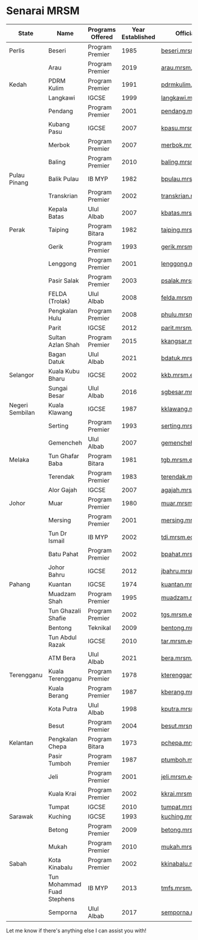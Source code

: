 # Senarai MRSM

| State   | Name              | Programs Offered | Year Established | Official Website                      |
|---------|-------------------|------------------|------------------|---------------------------------------|
| Perlis  | Beseri            | Program Premier  | 1985             | [beseri.mrsm.edu.my](http://beseri.mrsm.edu.my) |
|         | Arau              | Program Premier  | 2019             | [arau.mrsm.edu.my](http://arau.mrsm.edu.my)     |
| Kedah   | PDRM Kulim        | Program Premier  | 1991             | [pdrmkulim.mrsm.edu.my](http://pdrmkulim.mrsm.edu.my) |
|         | Langkawi          | IGCSE            | 1999             | [langkawi.mrsm.edu.my](http://langkawi.mrsm.edu.my) |
|         | Pendang           | Program Premier  | 2001             | [pendang.mrsm.edu.my](http://pendang.mrsm.edu.my) |
|         | Kubang Pasu       | IGCSE            | 2007             | [kpasu.mrsm.edu.my](http://kpasu.mrsm.edu.my) |
|         | Merbok            | Program Premier  | 2007             | [merbok.mrsm.edu.my](http://merbok.mrsm.edu.my) |
|         | Baling            | Program Premier  | 2010             | [baling.mrsm.edu.my](http://baling.mrsm.edu.my) |
| Pulau Pinang    | Balik Pulau       | IB MYP           | 1982             | [bpulau.mrsm.edu.my](http://bpulau.mrsm.edu.my)         |
|                 | Transkrian        | Program Premier  | 2002             | [transkrian.mrsm.edu.my](http://transkrian.mrsm.edu.my) |
|                 | Kepala Batas      | Ulul Albab       | 2007             | [kbatas.mrsm.edu.my](http://kbatas.mrsm.edu.my)         |
| Perak           | Taiping           | Program Bitara   | 1982             | [taiping.mrsm.edu.my](http://taiping.mrsm.edu.my)       |
|                 | Gerik             | Program Premier  | 1993             | [gerik.mrsm.edu.my](http://gerik.mrsm.edu.my)           |
|                 | Lenggong          | Program Premier  | 2001             | [lenggong.mrsm.edu.my](http://lenggong.mrsm.edu.my)     |
|                 | Pasir Salak       | Program Premier  | 2003             | [psalak.mrsm.edu.my](http://psalak.mrsm.edu.my)         |
|                 | FELDA (Trolak)    | Ulul Albab       | 2008             | [felda.mrsm.edu.my](http://felda.mrsm.edu.my)           |
|                 | Pengkalan Hulu    | Program Premier  | 2008             | [phulu.mrsm.edu.my](http://phulu.mrsm.edu.my)           |
|                 | Parit             | IGCSE            | 2012             | [parit.mrsm.edu.my](http://parit.mrsm.edu.my)           |
|                 | Sultan Azlan Shah | Program Premier  | 2015             | [kkangsar.mrsm.edu.my](http://kkangsar.mrsm.edu.my)     |
|                 | Bagan Datuk       | Ulul Albab       | 2021             | [bdatuk.mrsm.edu.my](http://bdatuk.mrsm.edu.my/)        |
| Selangor        | Kuala Kubu Bharu  | IGCSE            | 2002             | [kkb.mrsm.edu.my](http://kkb.mrsm.edu.my)               |
|                 | Sungai Besar      | Ulul Albab       | 2016             | [sgbesar.mrsm.edu.my](http://sgbesar.mrsm.edu.my)       |
| Negeri Sembilan | Kuala Klawang     | IGCSE            | 1987             | [kklawang.mrsm.edu.my](http://kklawang.mrsm.edu.my)     |
|                 | Serting           | Program Premier  | 1993             | [serting.mrsm.edu.my](http://serting.mrsm.edu.my)       |
|                 | Gemencheh         | Ulul Albab       | 2007             | [gemencheh.mrsm.edu.my](http://gemencheh.mrsm.edu.my)   |
| Melaka          | Tun Ghafar Baba   | Program Bitara   | 1981             | [tgb.mrsm.edu.my](http://tgb.mrsm.edu.my)               |
|                 | Terendak          | Program Premier  | 1983             | [terendak.mrsm.edu.my](http://terendak.mrsm.edu.my)     |
|                 | Alor Gajah        | IGCSE            | 2007             | [agajah.mrsm.edu.my](http://agajah.mrsm.edu.my)         |
| Johor           | Muar              | Program Premier  | 1980             | [muar.mrsm.edu.my](http://muar.mrsm.edu.my)             |
|                 | Mersing           | Program Premier  | 2001             | [mersing.mrsm.edu.my](http://mersing.mrsm.edu.my)       |
|                 | Tun Dr Ismail     | IB MYP           | 2002             | [tdi.mrsm.edu.my](http://tdi.mrsm.edu.my)               |
|                 | Batu Pahat        | Program Premier  | 2002             | [bpahat.mrsm.edu.my](http://bpahat.mrsm.edu.my)         |
|                 | Johor Bahru       | IGCSE            | 2012             | [jbahru.mrsm.edu.my](http://jbahru.mrsm.edu.my)         |
| Pahang          | Kuantan           | IGCSE            | 1974             | [kuantan.mrsm.edu.my](http://kuantan.mrsm.edu.my)       |
|                 | Muadzam Shah      | Program Premier  | 1995             | [muadzam.mrsm.edu.my](http://muadzam.mrsm.edu.my) | 
|                 | Tun Ghazali Shafie | Program Premier | 2002 | [tgs.mrsm.edu.my](http://tgs.mrsm.edu.my) | 
|                 | Bentong | Teknikal | 2009 | [bentong.mrsm.edu.my](http://bentong.mrsm.edu.my) | 
|                 | Tun Abdul Razak | IGCSE | 2010 | [tar.mrsm.edu.my](http://tar.mrsm.edu.my) | 
|                 | ATM Bera | Ulul Albab | 2021 | [bera.mrsm.edu.my](http://bera.mrsm.edu.my/) | 
| Terengganu | Kuala Terengganu | Program Premier | 1978 | [kterengganu.mrsm.edu.my](http://kterengganu.mrsm.edu.my) | 
| | Kuala Berang | Program Premier | 1987 | [kberang.mrsm.edu.my](http://kberang.mrsm.edu.my) | 
| | Kota Putra | Ulul Albab | 1998 | [kputra.mrsm.edu.my](http://kputra.mrsm.edu.my) | 
| | Besut | Program Premier | 2004 | [besut.mrsm.edu.my](http://besut.mrsm.edu.my) | 
| Kelantan | Pengkalan Chepa | Program Bitara | 1973 | [pchepa.mrsm.edu.my](http://pchepa.mrsm.edu.my) | 
| | Pasir Tumboh | Program Premier | 1987 | [ptumboh.mrsm.edu.my](http://ptumboh.mrsm.edu.my) | 
| | Jeli | Program Premier | 2001 | [jeli.mrsm.edu.my](http://jeli.mrsm.edu.my) | 
| | Kuala Krai | Program Premier | 2002 | [kkrai.mrsm.edu.my](http://kkrai.mrsm.edu.my) | 
| | Tumpat | IGCSE | 2010 | [tumpat.mrsm.edu.my](http://tumpat.mrsm.edu.my) | 
| Sarawak | Kuching | IGCSE | 1993 | [kuching.mrsm.edu.my](http://kuching.mrsm.edu.my) | 
| | Betong | Program Premier | 2009 | [betong.mrsm.edu.my](http://betong.mrsm.edu.my) | 
| | Mukah | Program Premier | 2010 | [mukah.mrsm.edu.my](http://mukah.mrsm.edu.my) | 
| Sabah | Kota Kinabalu | Program Premier | 2002 | [kkinabalu.mrsm.edu.my](http://kkinabalu.mrsm.edu.my) | | | Tun Mustapha | Program Premier | 2008 | [tmustapha.mrsm.edu.my](http://tmustapha.mrsm.edu.my) | 
| | Tun Mohammad Fuad Stephens | IB MYP | 2013 | [tmfs.mrsm.edu.my](http://tmfs.mrsm.edu.my) | 
| | Semporna | Ulul Albab | 2017 | [semporna.mrsm.edu.my](http://semporna.mrsm.edu.my) |

Let me know if there's anything else I can assist you with!
